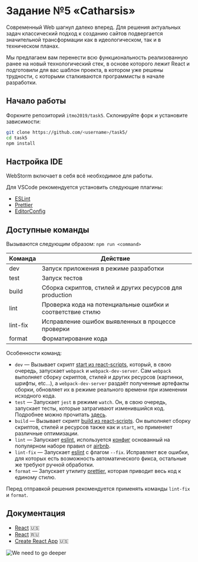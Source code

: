 # Задание №5 «Catharsis»

Современный Web шагнул далеко вперед. Для решения актуальных задач классический подход к созданию сайтов подвергается значительной трансформации как в идеологическом, так и в техническом планах.

Мы предлагаем вам перенести всю функциональность реализованную ранее на новый технологический стек, в основе которого лежит React и подготовили для вас шаблон проекта, в котором уже решены трудности, с которыми сталкиваются программисты в начале разработки.

## Начало работы

Форкните репозиторий `itmo2019/task5`.
Склонируйте форк и установите зависимости:

```bash
git clone https://github.com/<username>/task5/
cd task5
npm install
```

## Настройка IDE

WebStorm включает в себя всё необходимое для работы.

Для VSCode рекомендуется установить следующие плагины:

- [ESLint](https://marketplace.visualstudio.com/items?itemName=dbaeumer.vscode-eslint)
- [Prettier](https://marketplace.visualstudio.com/items?itemName=esbenp.prettier-vscode)
- [EditorConfig](https://marketplace.visualstudio.com/items?itemName=EditorConfig.EditorConfig)

## Доступные команды

Вызываются следующим образом: `npm run <command>`

| Команда  | Действие                                                   |
| -------- | ---------------------------------------------------------- |
| dev      | Запуск приложения в режиме разработки                      |
| test     | Запуск тестов                                              |
| build    | Сборка скриптов, стилей и других ресурсов для production   |
| lint     | Проверка кода на потенциальные ошибки и соответствие стилю |
| lint-fix | Исправление ошибок выявленных в процессе проверки          |
| format   | Форматирование кода                                        |

Особенности команд:

- `dev` — Вызывает скрипт [start из react-scripts](https://github.com/facebook/create-react-app/blob/master/packages/react-scripts/scripts/start.js), который, в свою очередь, запускает `webpack` и `webpack-dev-server`.
  Сам `webpack` выполняет сборку скриптов, стилей и других ресурсов (картинки, шрифты, etc...), а `webpack-dev-server` раздаёт полученные артефакты сборки, обновляет их в режиме реального времени при изменении исходного кода.
- `test` — Запускает `jest` в режиме `watch`. Он, в свою очередь, запускает тесты, которые затрагивают
  изменившийся код. Подробнее можно прочитать [здесь](https://facebook.github.io/create-react-app/docs/running-tests).
- `build` — Вызывает скрипт [build из react-scripts](https://github.com/facebook/create-react-app/blob/master/packages/react-scripts/scripts/build.js). Он выполняет сборку скриптов, стилей и ресурсов также как и `start`, но применяет различные оптимизации.
- `lint` — Запускает [eslint](https://eslint.org), используется [конфиг](https://github.com/hellroot/eslint-config) основанный на популярном наборе правил от [airbnb](https://github.com/airbnb/javascript).
- `lint-fix` — Запускает [eslint](https://eslint.org) с флагом `--fix`. Исправляет все ошибки, для которых есть возможность автоматического фикса, остальные же требуют ручной обработки.
- `format` — Запускает утилиту [prettier](https://prettier.io), которая приводит весь код к единому стилю.

Перед отправкой решения рекомендуется применять команды `lint-fix` и `format`.

## Документация

- [React](https://reactjs.org) 🇺🇸
- [React](https://ru.reactjs.org) 🇷🇺
- [Create React App](https://facebook.github.io/create-react-app/docs/getting-started) 🇺🇸

![We need to go deeper](https://raw.githubusercontent.com/evgenymarkov/public-images/master/go-deeper.png)
